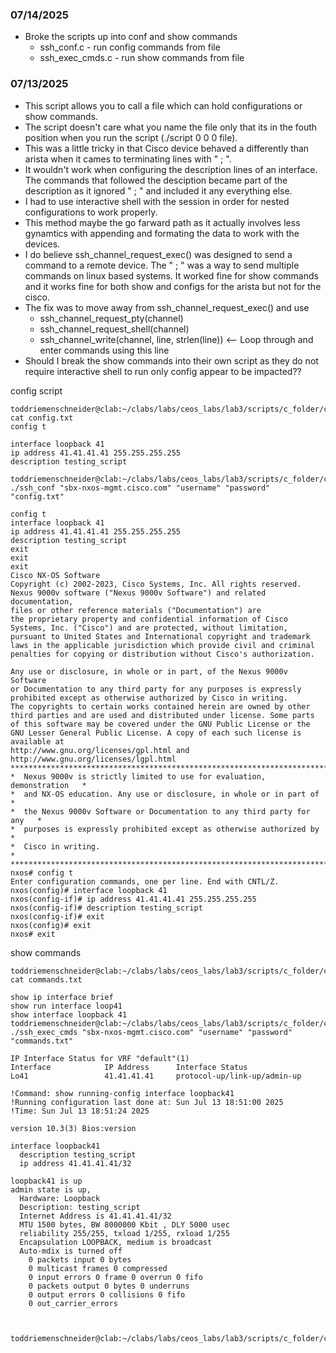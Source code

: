 ### 07/14/2025
- Broke the scripts up into conf and show commands
  * ssh_conf.c - run config commands from file
  * ssh_exec_cmds.c - run show commands from file

### 07/13/2025
- This script allows you to call a file which can hold configurations or show commands. 
- The script doesn't care what you name the file only that its in the fouth position when you run the script (./script 0 0 0 file).
- This was a little tricky in that Cisco device behaved a differently than arista when it cames to terminating lines with " ; ".
- It wouldn't work when configuring the description lines of an interface. The commands that followed the desciption became part of the description as it ignored " ; " and included it any everything else.
- I had to use interactive shell with the session in order for nested configurations to work properly.
- This method maybe the go farward path as it actually involves less gynamtics with appending and formating the data to work with the devices.
- I do believe ssh_channel_request_exec() was designed to send a command to a remote device. The " ; " was a way to send multiple commands on linux based systems. It worked fine for show commands and it works fine for both show and configs for the arista but not for the cisco.
- The fix was to move away from ssh_channel_request_exec() and use
   * ssh_channel_request_pty(channel)
   * ssh_channel_request_shell(channel)
   * ssh_channel_write(channel, line, strlen(line)) <-- Loop through and enter commands using this line
- Should I break the show commands into their own script as they do not require interactive shell to run only config appear to be impacted??

config script
```
toddriemenschneider@clab:~/clabs/labs/ceos_labs/lab3/scripts/c_folder/cisco$ cat config.txt 
config t

interface loopback 41
ip address 41.41.41.41 255.255.255.255
description testing_script

toddriemenschneider@clab:~/clabs/labs/ceos_labs/lab3/scripts/c_folder/cisco$ ./ssh_conf "sbx-nxos-mgmt.cisco.com" "username" "password" "config.txt"

config t
interface loopback 41
ip address 41.41.41.41 255.255.255.255
description testing_script
exit
exit
exit
Cisco NX-OS Software
Copyright (c) 2002-2023, Cisco Systems, Inc. All rights reserved.
Nexus 9000v software ("Nexus 9000v Software") and related documentation,
files or other reference materials ("Documentation") are
the proprietary property and confidential information of Cisco
Systems, Inc. ("Cisco") and are protected, without limitation,
pursuant to United States and International copyright and trademark
laws in the applicable jurisdiction which provide civil and criminal
penalties for copying or distribution without Cisco's authorization.

Any use or disclosure, in whole or in part, of the Nexus 9000v Software
or Documentation to any third party for any purposes is expressly
prohibited except as otherwise authorized by Cisco in writing.
The copyrights to certain works contained herein are owned by other
third parties and are used and distributed under license. Some parts
of this software may be covered under the GNU Public License or the
GNU Lesser General Public License. A copy of each such license is
available at
http://www.gnu.org/licenses/gpl.html and
http://www.gnu.org/licenses/lgpl.html
***************************************************************************
*  Nexus 9000v is strictly limited to use for evaluation, demonstration   *
*  and NX-OS education. Any use or disclosure, in whole or in part of     *
*  the Nexus 9000v Software or Documentation to any third party for any   *
*  purposes is expressly prohibited except as otherwise authorized by     *
*  Cisco in writing.                                                      *
***************************************************************************
nxos# config t
Enter configuration commands, one per line. End with CNTL/Z.
nxos(config)# interface loopback 41
nxos(config-if)# ip address 41.41.41.41 255.255.255.255
nxos(config-if)# description testing_script
nxos(config-if)# exit
nxos(config)# exit
nxos# exit

```
show commands
```
toddriemenschneider@clab:~/clabs/labs/ceos_labs/lab3/scripts/c_folder/cisco$ cat commands.txt 

show ip interface brief
show run interface loop41
show interface loopback 41
toddriemenschneider@clab:~/clabs/labs/ceos_labs/lab3/scripts/c_folder/cisco$ ./ssh_exec_cmds "sbx-nxos-mgmt.cisco.com" "username" "password" "commands.txt"

IP Interface Status for VRF "default"(1)
Interface            IP Address      Interface Status
Lo41                 41.41.41.41     protocol-up/link-up/admin-up       

!Command: show running-config interface loopback41
!Running configuration last done at: Sun Jul 13 18:51:00 2025
!Time: Sun Jul 13 18:51:24 2025

version 10.3(3) Bios:version  

interface loopback41
  description testing_script
  ip address 41.41.41.41/32

loopback41 is up
admin state is up,
  Hardware: Loopback
  Description: testing_script
  Internet Address is 41.41.41.41/32
  MTU 1500 bytes, BW 8000000 Kbit , DLY 5000 usec
  reliability 255/255, txload 1/255, rxload 1/255
  Encapsulation LOOPBACK, medium is broadcast
  Auto-mdix is turned off
    0 packets input 0 bytes
    0 multicast frames 0 compressed
    0 input errors 0 frame 0 overrun 0 fifo
    0 packets output 0 bytes 0 underruns
    0 output errors 0 collisions 0 fifo
    0 out_carrier_errors



toddriemenschneider@clab:~/clabs/labs/ceos_labs/lab3/scripts/c_folder/cisco$ 
```







